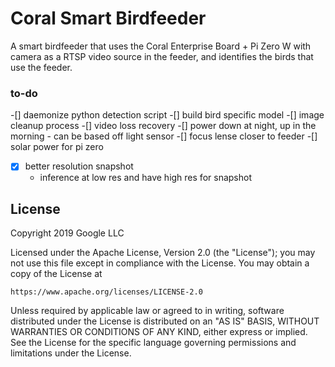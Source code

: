 # Coral Smart Birdfeeder
A smart birdfeeder that uses the Coral Enterprise Board + Pi Zero W with camera as a RTSP video source in the feeder,
and identifies the birds that use the feeder. 

### to-do
-[] daemonize python detection script
-[] build bird specific model
-[] image cleanup process
-[] video loss recovery
-[] power down at night, up in the morning
    - can be based off light sensor
-[] focus lense closer to feeder
-[] solar power for pi zero
-[x] better resolution snapshot
    - inference at low res and have high res for snapshot




## License
Copyright 2019 Google LLC

Licensed under the Apache License, Version 2.0 (the "License");
you may not use this file except in compliance with the License.
You may obtain a copy of the License at

    https://www.apache.org/licenses/LICENSE-2.0

Unless required by applicable law or agreed to in writing, software
distributed under the License is distributed on an "AS IS" BASIS,
WITHOUT WARRANTIES OR CONDITIONS OF ANY KIND, either express or implied.
See the License for the specific language governing permissions and
limitations under the License.
